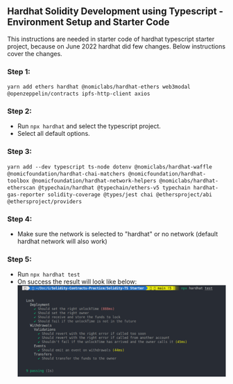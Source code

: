 ## Hardhat Solidity Development using Typescript - Environment Setup and Starter Code

This instructions are needed in starter code of hardhat typescript starter project, because on June 2022 hardhat did few changes. Below instructions cover the changes.

### Step 1:

```
yarn add ethers hardhat @nomiclabs/hardhat-ethers web3modal @openzeppelin/contracts ipfs-http-client axios
```

### Step 2:

- Run `npx hardhat` and select the typescript project.
- Select all default options.

### Step 3:

```
yarn add --dev typescript ts-node dotenv @nomiclabs/hardhat-waffle @nomicfoundation/hardhat-chai-matchers @nomicfoundation/hardhat-toolbox @nomicfoundation/hardhat-network-helpers @nomiclabs/hardhat-etherscan @typechain/hardhat @typechain/ethers-v5 typechain hardhat-gas-reporter solidity-coverage @types/jest chai @ethersproject/abi @ethersproject/providers
```

### Step 4:

- Make sure the network is selected to "hardhat" or no network (default hardhat network will also work)

### Step 5:

- Run `npx hardhat test`
- On success the result will look like below:
  ![Success Screenshot](./success.png?raw=true)
